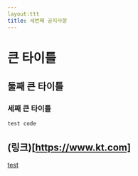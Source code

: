 ```yaml
---
layout:ttt
title: 세번째 공지사항
---
```

# 큰 타이틀

## 둘째 큰 타이틀

### 세째 큰 타이틀
```
test code
```

## (링크)[https://www.kt.com]


[test][test]

[test]: https://jekyllrb.com/docs/home